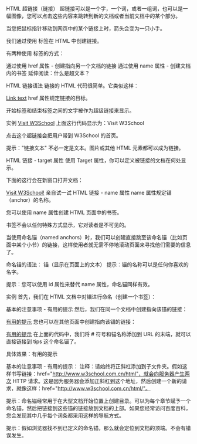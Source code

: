 HTML 超链接（链接）
超链接可以是一个字，一个词，或者一组词，也可以是一幅图像，您可以点击这些内容来跳转到新的文档或者当前文档中的某个部分。

当您把鼠标指针移动到网页中的某个链接上时，箭头会变为一只小手。

我们通过使用 <a> 标签在 HTML 中创建链接。

有两种使用 <a> 标签的方式：

通过使用 href 属性 - 创建指向另一个文档的链接
通过使用 name 属性 - 创建文档内的书签
延伸阅读：什么是超文本？

HTML 链接语法
链接的 HTML 代码很简单。它类似这样：

<a href="url">Link text</a>
href 属性规定链接的目标。

开始标签和结束标签之间的文字被作为超级链接来显示。

实例
<a href="http://www.w3school.com.cn/">Visit W3School</a>
上面这行代码显示为：Visit W3School

点击这个超链接会把用户带到 W3School 的首页。

提示："链接文本" 不必一定是文本。图片或其他 HTML 元素都可以成为链接。

HTML 链接 - target 属性
使用 Target 属性，你可以定义被链接的文档在何处显示。

下面的这行会在新窗口打开文档：

<a href="http://www.w3school.com.cn/" target="_blank">Visit W3School!</a>
亲自试一试
HTML 链接 - name 属性
name 属性规定锚（anchor）的名称。

您可以使用 name 属性创建 HTML 页面中的书签。

书签不会以任何特殊方式显示，它对读者是不可见的。

当使用命名锚（named anchors）时，我们可以创建直接跳至该命名锚（比如页面中某个小节）的链接，这样使用者就无需不停地滚动页面来寻找他们需要的信息了。

命名锚的语法：
<a name="label">锚（显示在页面上的文本）</a>
提示：锚的名称可以是任何你喜欢的名字。

提示：您可以使用 id 属性来替代 name 属性，命名锚同样有效。

实例
首先，我们在 HTML 文档中对锚进行命名（创建一个书签）：

<a name="tips">基本的注意事项 - 有用的提示</a>
然后，我们在同一个文档中创建指向该锚的链接：

<a href="#tips">有用的提示</a>
您也可以在其他页面中创建指向该锚的链接：

<a href="http://www.w3school.com.cn/html/html_links.asp#tips">有用的提示</a>
在上面的代码中，我们将 # 符号和锚名称添加到 URL 的末端，就可以直接链接到 tips 这个命名锚了。

具体效果：有用的提示

基本的注意事项 - 有用的提示：
注释：请始终将正斜杠添加到子文件夹。假如这样书写链接：href="http://www.w3school.com.cn/html"，就会向服务器产生两次 HTTP 请求。这是因为服务器会添加正斜杠到这个地址，然后创建一个新的请求，就像这样：href="http://www.w3school.com.cn/html/"。

提示：命名锚经常用于在大型文档开始位置上创建目录。可以为每个章节赋予一个命名锚，然后把链接到这些锚的链接放到文档的上部。如果您经常访问百度百科，您会发现其中几乎每个词条都采用这样的导航方式。

提示：假如浏览器找不到已定义的命名锚，那么就会定位到文档的顶端。不会有错误发生。